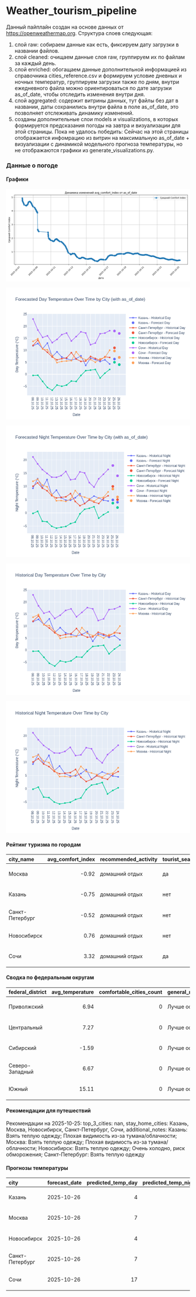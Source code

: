 # Weather_tourism_pipeline
Данный пайплайн создан на основе данных от https://openweathermap.org.
Структура слоев следующая:
  1) слой raw: 
  собираем данные как есть, фиксируем дату загрузки в названии файлов.
  2) слой cleaned:
  очищаем данные слоя raw, группируем их по файлам за каждый день.
  3) слой enriched:
  обогащаем данные дополнительной информацией из справочника cities_reference.csv и формируем условие дневных и ночных температур,
  группируем загрузки также по дням, внутри ежедневного файла можно ориентироваться по дате загрузки as_of_date, чтобы отследить изменения внутри дня.
  4) слой aggregated:
   содержит витрины данных, тут файлы без дат в названии, даты сохранились внутри файла в поле as_of_date, это позволняет отслеживать динамику изменений.
  6) созданы дополнительные слои models и visualizations, в которых формируется предсказания погоды на завтра и визуализации для этой страницы.
  Пока не удалось победить: Сейчас на этой страницы отображается инфомрацию из витрин на максимальную as_of_date + визуализации с динамикой модельного прогноза температуры, 
  но не отображаются графики из generate_visualizations.py.
<!-- WEATHER DATA START -->
### Данные о погоде

#### Графики
![Comfort Index Trend](data/visualizations/comfort_index_trend.png)

![Forecasted Day Temperature](data/visualizations/forecasted_day_temperature.png)

![Forecasted Night Temperature](data/visualizations/forecasted_night_temperature.png)

![Historical Day Temperature](data/visualizations/historical_day_temperature.png)

![Historical Night Temperature](data/visualizations/historical_night_temperature.png)

#### Рейтинг туризма по городам
| city_name       |   avg_comfort_index | recommended_activity   | tourist_season_match   | tourism_season   | tour_recommendation       | as_of_date          |
|:----------------|--------------------:|:-----------------------|:-----------------------|:-----------------|:--------------------------|:--------------------|
| Москва          |               -0.92 | домашний отдых         | да                     | Круглогодично    | домашний отдых в сезон    | 2025-10-25 13:25:00 |
| Казань          |               -0.75 | домашний отдых         | нет                    | Май-Сентябрь     | домашний отдых вне сезона | 2025-10-25 13:25:00 |
| Санкт-Петербург |               -0.52 | домашний отдых         | нет                    | Май-Сентябрь     | домашний отдых вне сезона | 2025-10-25 13:25:00 |
| Новосибирск     |                0.76 | домашний отдых         | нет                    | Июнь-Август      | домашний отдых вне сезона | 2025-10-25 13:25:00 |
| Сочи            |                3.32 | домашний отдых         | да                     | Май-Октябрь      | домашний отдых в сезон    | 2025-10-25 13:25:00 |

#### Сводка по федеральным округам
| federal_district   |   avg_temperature |   comfortable_cities_count | general_recommendation   | as_of_date          |
|:-------------------|------------------:|---------------------------:|:-------------------------|:--------------------|
| Приволжский        |              6.94 |                          0 | Лучше остаться дома      | 2025-10-25 13:25:00 |
| Центральный        |              7.27 |                          0 | Лучше остаться дома      | 2025-10-25 13:25:00 |
| Сибирский          |             -1.59 |                          0 | Лучше остаться дома      | 2025-10-25 13:25:00 |
| Северо-Западный    |              6.67 |                          0 | Лучше остаться дома      | 2025-10-25 13:25:00 |
| Южный              |             15.11 |                          0 | Лучше остаться дома      | 2025-10-25 13:25:00 |

#### Рекомендации для путешествий
Рекомендации на 2025-10-25: top_3_cities: nan, stay_home_cities: Казань, Москва, Новосибирск, Санкт-Петербург, Сочи, additional_notes: Казань: Взять теплую одежду; Плохая видимость из-за тумана/облачности; Москва: Взять теплую одежду; Плохая видимость из-за тумана/облачности; Новосибирск: Взять теплую одежду; Очень холодно, риск обморожения; Санкт-Петербург: Взять теплую одежду

#### Прогнозы температуры
| city            | forecast_date   |   predicted_temp_day |   predicted_temp_night | model_type       | as_of_date          |
|:----------------|:----------------|---------------------:|-----------------------:|:-----------------|:--------------------|
| Казань          | 2025-10-26      |                    4 |                      4 | LinearRegression | 2025-10-25 13:25:57 |
| Москва          | 2025-10-26      |                    7 |                      6 | LinearRegression | 2025-10-25 13:25:57 |
| Новосибирск     | 2025-10-26      |                    4 |                      2 | LinearRegression | 2025-10-25 13:25:57 |
| Санкт-Петербург | 2025-10-26      |                    7 |                      5 | LinearRegression | 2025-10-25 13:25:57 |
| Сочи            | 2025-10-26      |                   17 |                     14 | LinearRegression | 2025-10-25 13:25:57 |


<!-- WEATHER DATA END -->
